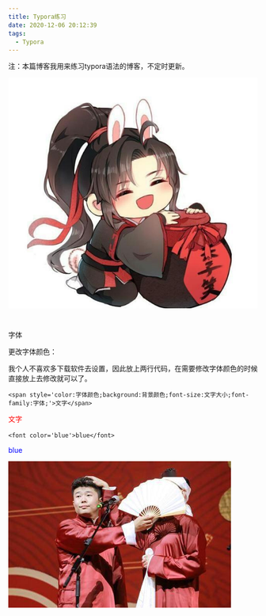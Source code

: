 ```yaml
---
title: Typora练习
date: 2020-12-06 20:12:39
tags:
  - Typora
---
```


注：本篇博客我用来练习typora语法的博客，不定时更新。

![](https://raw.githubusercontent.com/rabbitcat04261028/picgo/master/Q%E7%89%88%E7%BE%A1%E7%BE%A1.jpeg)

# 



字体

更改字体颜色：

我个人不喜欢多下载软件去设置，因此放上两行代码，在需要修改字体颜色的时候直接放上去修改就可以了。

`<span style='color:字体颜色;background:背景颜色;font-size:文字大小;font-family:字体;'>文字</span>`

<span style='color:red;background:背景颜色;font-size:文字大小;font-family:字体;'>文字</span>

`<font color='blue'>blue</font>`

<font color='blue'>blue</font>



![](https://raw.githubusercontent.com/rabbitcat04261028/picgo/master/4b84636e52ef4b278f19a91ed75cd3f6.jpeg)



